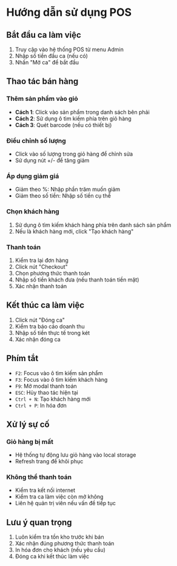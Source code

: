 # Hướng dẫn sử dụng POS

## Bắt đầu ca làm việc

1. Truy cập vào hệ thống POS từ menu Admin
2. Nhập số tiền đầu ca (nếu có)
3. Nhấn "Mở ca" để bắt đầu

## Thao tác bán hàng

### Thêm sản phẩm vào giỏ
- **Cách 1**: Click vào sản phẩm trong danh sách bên phải
- **Cách 2**: Sử dụng ô tìm kiếm phía trên giỏ hàng
- **Cách 3**: Quét barcode (nếu có thiết bị)

### Điều chỉnh số lượng
- Click vào số lượng trong giỏ hàng để chỉnh sửa
- Sử dụng nút +/- để tăng giảm

### Áp dụng giảm giá
- Giảm theo %: Nhập phần trăm muốn giảm
- Giảm theo số tiền: Nhập số tiền cụ thể

### Chọn khách hàng
1. Sử dụng ô tìm kiếm khách hàng phía trên danh sách sản phẩm
2. Nếu là khách hàng mới, click "Tạo khách hàng"

### Thanh toán
1. Kiểm tra lại đơn hàng
2. Click nút "Checkout"
3. Chọn phương thức thanh toán
4. Nhập số tiền khách đưa (nếu thanh toán tiền mặt)
5. Xác nhận thanh toán

## Kết thúc ca làm việc

1. Click nút "Đóng ca" 
2. Kiểm tra báo cáo doanh thu
3. Nhập số tiền thực tế trong két
4. Xác nhận đóng ca

## Phím tắt

- `F2`: Focus vào ô tìm kiếm sản phẩm
- `F3`: Focus vào ô tìm kiếm khách hàng
- `F9`: Mở modal thanh toán
- `ESC`: Hủy thao tác hiện tại
- `Ctrl + N`: Tạo khách hàng mới
- `Ctrl + P`: In hóa đơn

## Xử lý sự cố

### Giỏ hàng bị mất
- Hệ thống tự động lưu giỏ hàng vào local storage
- Refresh trang để khôi phục

### Không thể thanh toán
- Kiểm tra kết nối internet
- Kiểm tra ca làm việc còn mở không
- Liên hệ quản trị viên nếu vấn đề tiếp tục

## Lưu ý quan trọng

1. Luôn kiểm tra tồn kho trước khi bán
2. Xác nhận đúng phương thức thanh toán
3. In hóa đơn cho khách (nếu yêu cầu)
4. Đóng ca khi kết thúc làm việc